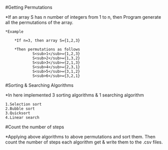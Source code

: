 #Getting Permutations

*If an array S has n number of integers from 1 to n, then Program generate all the permutations of the array.

	*Example

		*If n=3, then array S={1,2,3}

		*Then permutations as follows
				S<sub>1</sub>={1,2,3}
				S<sub>2</sub>={1,3,2}
				S<sub>3</sub>={2,1,3}
				S<sub>4</sub>={2,3,1}
				S<sub>5</sub>={3,1,2}
				S<sub>6</sub>={3,2,1}


#Sorting & Searching Algorithms

*In here implemented 3 sorting algorithms & 1 searching algorithm
	
	1.Selection sort
	2.Bubble sort
	3.Quicksort
	4.Linear search


#Count the number of steps

*Applying above algorithms to above permutations and sort them. Then count the number of steps each algorithm get & write them to the .csv files.